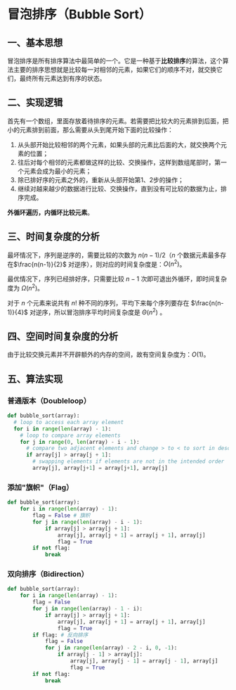 # 冒泡排序（Bubble Sort）

## 一、基本思想

冒泡排序是所有排序算法中最简单的一个。它是一种基于**比较排序**的算法，这个算法主要的排序思想就是比较每一对相邻的元素，如果它们的顺序不对，就交换它们，最终所有元素达到有序的状态。

## 二、实现逻辑

首先有一个数组，里面存放着待排序的元素。若需要把比较大的元素排到后面，把小的元素排到前面，那么需要从头到尾开始下面的比较操作：

1. 从头部开始比较相邻的两个元素，如果头部的元素比后面的大，就交换两个元素的位置；
2. 往后对每个相邻的元素都做这样的比较、交换操作，这样到数组尾部时，第一个元素会成为最小的元素；
3. 除已排好序的元素之外的，重新从头部开始第1、2步的操作；
4. 继续对越来越少的数据进行比较、交换操作，直到没有可比较的数据为止，排序完成。

**外循环遍历，内循环比较元素**。

## 三、时间复杂度的分析

最坏情况下，序列是逆序的，需要比较的次数为 $n(n-1)/2$（$n$ 个数据元素最多存在$\frac{n(n-1)}{2}$ 对逆序），则对应的时间复杂度是：$O(n^2)$。

最优情况下，序列已经排好序，只需要比较 $n-1$ 次即可退出外循环，即时间复杂度为 $\Omega(n^2)$。

对于 $n$ 个元素来说共有 $n!$ 种不同的序列，平均下来每个序列要存在 $\frac{n(n-1)}{4}$ 对逆序，所以冒泡排序平均时间复杂度是 $\Theta(n^2)$ 。

## 四、空间时间复杂度的分析

由于比较交换元素并不开辟额外的内存的空间，故有空间复杂度为：$O(1)$。

## 五、算法实现

### 普通版本（Doubleloop）

```python
def bubble_sort(array):
  # loop to access each array element
  for i in range(len(array) - 1):
    # loop to compare array elements
    for j in range(0, len(array) - i - 1):
      # compare two adjacent elements and change > to < to sort in descending order
      if array[j] > array[j + 1]:
        # swapping elements if elements are not in the intended order
        array[j], array[j+1] = array[j+1], array[j]
```

### 添加"旗帜"（Flag）

```python
def bubble_sort(array):
    for i in range(len(array) - 1):
        flag = False # 旗帜
        for j in range(len(array) - i - 1):
            if array[j] > array[j + 1]:
                array[j], array[j + 1] = array[j + 1], array[j]
                flag = True
        if not flag:
            break
```

### 双向排序（Bidirection）

```python
def bubble_sort(array):
    for i in range(len(array) - 1):
        flag = False
        for j in range(len(array) - 1 - i):
            if array[j] > array[j + 1]:
                array[j], array[j + 1] = array[j + 1], array[j]
                flag = True
        if flag: # 反向排序
            flag = False
            for j in range(len(array) - 2 - i, 0, -1):  
                if array[j - 1] > array[j]:
                    array[j], array[j - 1] = array[j - 1], array[j]
                    flag = True
        if not flag:
            break
```
